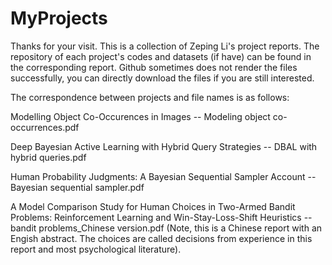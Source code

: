 # MyProjects
Thanks for your visit. This is a collection of Zeping Li's project reports. The repository of each project's codes and datasets (if have) can be found in the corresponding report. Github sometimes does not render the files successfully, you can directly download the files if you are still interested.

The correspondence between projects and file names is as follows:

Modelling Object Co-Occurences in Images -- Modeling object co-occurrences.pdf

Deep Bayesian Active Learning with Hybrid Query Strategies -- DBAL with hybrid queries.pdf

Human Probability Judgments: A Bayesian Sequential Sampler Account -- Bayesian sequential sampler.pdf

A Model Comparison Study for Human Choices in Two-Armed Bandit Problems: Reinforcement Learning and Win-Stay-Loss-Shift Heuristics -- bandit problems_Chinese version.pdf (Note, this is a Chinese report with an Engish abstract. The choices are called decisions from experience in this report and most psychological literature).
